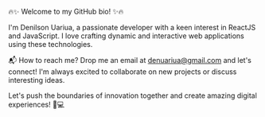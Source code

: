 🔥✨ Welcome to my GitHub bio! ✨🔥

I'm Denilson Uariua, a passionate developer with a keen interest in ReactJS and JavaScript. I love crafting dynamic and interactive web applications using these technologies.

📬 How to reach me? Drop me an email at denuariua@gmail.com and let's connect! I'm always excited to collaborate on new projects or discuss interesting ideas.

Let's push the boundaries of innovation together and create amazing digital experiences! 🚀💻
